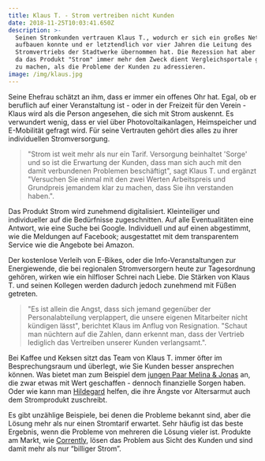 ```yaml
---
title: Klaus T. - Strom vertreiben nicht Kunden
date: 2018-11-25T10:03:41.650Z
description: >-
  Seinen Stromkunden vertrauen Klaus T., wodurch er sich ein großes Netzwerk
  aufbauen konnte und er letztendlich vor vier Jahren die Leitung des
  Stromvertriebs der Stadtwerke übernommen hat. Die Rezession hat aber begonnen,
  da das Produkt "Strom" immer mehr dem Zweck dient Vergleichsportale glücklich
  zu machen, als die Probleme der Kunden zu adressieren.
image: /img/klaus.jpg
---
```

Seine Ehefrau schätzt an ihm, dass er immer ein offenes Ohr hat. Egal, ob er beruflich auf einer Veranstaltung ist - oder in der Freizeit für den Verein - Klaus wird als die Person angesehen, die sich mit Strom auskennt. Es verwundert wenig, dass er viel über Photovoltaikanlagen, Heimspeicher und E-Mobilität gefragt wird. Für seine Vertrauten gehört dies alles zu ihrer individuellen Stromversorgung. 

> "Strom ist weit mehr als nur ein Tarif. Versorgung beinhaltet 'Sorge' und so ist die Erwartung der Kunden, dass man sich auch mit den damit verbundenen Problemen beschäftigt", sagt Klaus T. und ergänzt "Versuchen Sie einmal mit den zwei Werten Arbeitspreis und Grundpreis jemandem klar zu machen, dass Sie ihn verstanden haben.".

Das Produkt Strom wird zunehmend digitalisiert. Kleinteiliger und individueller auf die Bedürfnisse zugeschnitten. Auf alle Eventualitäten eine Antwort, wie eine Suche bei Google. Individuell und auf einen abgestimmt, wie die Meldungen auf Facebook; ausgestattet mit dem transparentem Service wie die Angebote bei Amazon. 

Der kostenlose Verleih von E-Bikes, oder die Info-Veranstaltungen zur Energiewende, die bei regionalen Stromversorgern heute zur Tagesordnung gehören, wirken wie ein hilfloser Schrei nach Liebe. Die Stärken von Klaus T. und seinen Kollegen werden dadurch jedoch zunehmend mit Füßen getreten.

> "Es ist allein die Angst, dass sich jemand gegenüber der Personalabteilung verplappert, die unsere eigenen Mitarbeiter nicht kündigen lässt", berichtet Klaus im Anflug von Resignation. "Schaut man nüchtern auf die Zahlen, dann erkennt man, dass der Vertrieb lediglich das Vertreiben unserer Kunden verlangsamt.".

Bei Kaffee und Keksen sitzt das Team von Klaus T. immer öfter im Besprechungsraum und überlegt, wie Sie Kunden besser ansprechen können. Was bietet man zum Beispiel dem [jungen Paar Melina & Jonas](/post/melina-jonas-f-nichts-darf-schiefgehen/) an,  die zwar etwas mit Wert geschaffen - dennoch finanzielle Sorgen haben. Oder wie kann man [Hildegard](/post/hildegard-m-angst-vor-altersarmut/) helfen, die ihre Ängste vor Altersarmut auch dem Stromprodukt zuschreibt. 

Es gibt unzählige Beispiele, bei denen die Probleme bekannt sind, aber die Lösung mehr als nur einen Stromtarif erwartet. Sehr häufig ist das beste Ergebnis, wenn die Probleme von mehreren die Lösung vieler ist. Produkte am Markt, wie [Corrently](https://corrently.de/), lösen das Problem aus Sicht des Kunden und sind damit mehr als nur “billiger Strom”.
